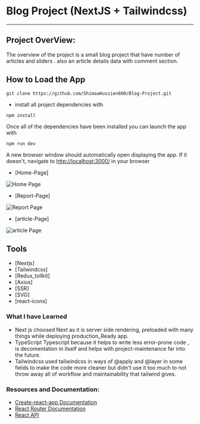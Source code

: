 # Blog Project (NextJS + Tailwindcss)
---

## Project OverView:

The overview of the project is a small blog project that have number of articles and sliders .
also an article details data with comment section.

## How to Load the App

```
git clone https://github.com/ShimaaHussien600/Blog-Project.git
```

- install all project dependencies with

```
npm install
```

Once all of the dependencies have been installed you can launch the app with

```
npm run dev
```

A new browser window should automatically open displaying the app.  If it doesn't, navigate to [http://localhost:3000/](http://localhost:3000/) in your browser

- [Home-Page]

![Home Page](src/screenshots/homePage.png "Home Page")

- [Report-Page]

![Report Page](src/screenshots/reports.jpeg "Report Page")

- [article-Page]

![article Page](src/screenshots/article.png "article Page")


## Tools

- [Nextjs]
- [Tailwindcss]
- [Redux_tollkit]
- [Axios]
- [SSR]
- [SVG]
- [react-icons]

### What I have Learned 
* Next js
choosed Next as it is server side rendering, preloaded with many things while deploying production_Ready app.
* TypeScript
Typescript because it helps to write less error-prone code , is decomentation in itself and helps with project-maintenance far into the future.
* Tailwindcss
used tailwindcss in ways of @apply and @layer in some fields to make the code more cleaner but didn't use it too much to not throw away all of workflow and maintainability that tailwind gives.

### Resources and Documentation:
- [Create-react-app Documentation](https://github.com/facebookincubator/create-react-app)
- [React Router Documentation](http://knowbody.github.io/react-router-docs/)
- [React API](https://facebook.github.io/react/docs/react-api.html)


